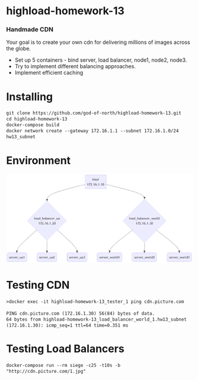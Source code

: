 # highload-homework-13

### Handmade CDN

Your goal is to create your own cdn for delivering millions of images across the globe.  
- Set up 5 containers - bind server, load balancer, node1, node2, node3.
- Try to implement different balancing approaches. 
- Implement efficient caching 

# Installing

```
git clone https://github.com/god-of-north/highload-homework-13.git
cd highload-homework-13
docker-compose build
docker network create --gateway 172.16.1.1 --subnet 172.16.1.0/24 hw13_subnet
```

# Environment

![docker compose network diagram](/assets/diagram.png)


# Testing CDN
```
>docker exec -it highload-homework-13_tester_1 ping cdn.picture.com

PING cdn.picture.com (172.16.1.30) 56(84) bytes of data.
64 bytes from highload-homework-13_load_balancer_world_1.hw13_subnet (172.16.1.30): icmp_seq=1 ttl=64 time=0.351 ms
```

# Testing Load Balancers
```
docker-compose run --rm siege -c25 -t10s -b "http://cdn.picture.com/1.jpg"
```
